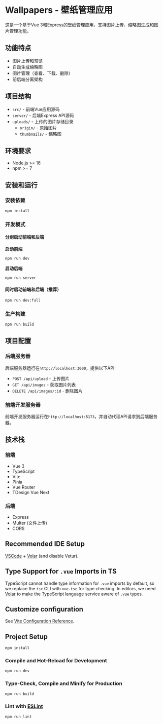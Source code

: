 # Wallpapers - 壁纸管理应用

这是一个基于Vue 3和Express的壁纸管理应用，支持图片上传、缩略图生成和图片管理功能。

## 功能特点

- 图片上传和预览
- 自动生成缩略图
- 图片管理（查看、下载、删除）
- 前后端分离架构

## 项目结构

- `src/` - 前端Vue应用源码
- `server/` - 后端Express API源码
- `uploads/` - 上传的图片存储目录
  - `origin/` - 原始图片
  - `thumbnails/` - 缩略图

## 环境要求

- Node.js >= 16
- npm >= 7

## 安装和运行

### 安装依赖

```bash
npm install
```

### 开发模式

#### 分别启动前端和后端

**启动前端**

```bash
npm run dev
```

**启动后端**

```bash
npm run server
```

#### 同时启动前端和后端（推荐）

```bash
npm run dev:full
```

### 生产构建

```bash
npm run build
```

## 项目配置

### 后端服务器

后端服务器运行在`http://localhost:3000`，提供以下API:

- `POST /api/upload` - 上传图片
- `GET /api/images` - 获取图片列表
- `DELETE /api/images/:id` - 删除图片

### 前端开发服务器

前端开发服务器运行在`http://localhost:5173`，并自动代理API请求到后端服务器。

## 技术栈

### 前端

- Vue 3
- TypeScript
- Vite
- Pinia
- Vue Router
- TDesign Vue Next

### 后端

- Express
- Multer (文件上传)
- CORS

## Recommended IDE Setup

[VSCode](https://code.visualstudio.com/) + [Volar](https://marketplace.visualstudio.com/items?itemName=Vue.volar) (and disable Vetur).

## Type Support for `.vue` Imports in TS

TypeScript cannot handle type information for `.vue` imports by default, so we replace the `tsc` CLI with `vue-tsc` for type checking. In editors, we need [Volar](https://marketplace.visualstudio.com/items?itemName=Vue.volar) to make the TypeScript language service aware of `.vue` types.

## Customize configuration

See [Vite Configuration Reference](https://vite.dev/config/).

## Project Setup

```sh
npm install
```

### Compile and Hot-Reload for Development

```sh
npm run dev
```

### Type-Check, Compile and Minify for Production

```sh
npm run build
```

### Lint with [ESLint](https://eslint.org/)

```sh
npm run lint
```
